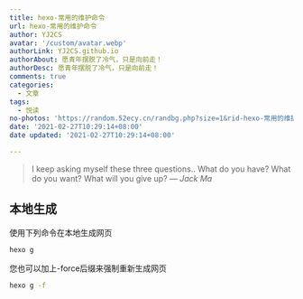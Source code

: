 ```yaml
---
title: hexo-常用的维护命令
url: hexo-常用的维护命令
author: YJ2CS
avatar: '/custom/avatar.webp'
authorLink: YJ2CS.github.io
authorAbout: 愿青年摆脱了冷气，只是向前走！
authorDesc: 愿青年摆脱了冷气，只是向前走！
comments: true
categories:
  - 文章
tags:
  - 悦读
no-photos: 'https://random.52ecy.cn/randbg.php?size=1&rid-hexo-常用的维护命令'
date: '2021-02-27T10:29:14+08:00'
date updated: '2021-02-27T10:29:14+08:00'

---
```


> I keep asking myself these three questions.. What do you have? What do you want? What will you give up?
> &mdash; <cite>Jack Ma</cite>

## 本地生成

使用下列命令在本地生成网页

```bash
hexo g
```

您也可以加上-force后缀来强制重新生成网页

```bash
hexo g -f
```